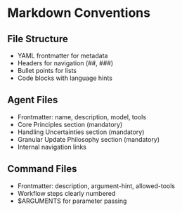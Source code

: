 # Markdown Conventions

## File Structure
- YAML frontmatter for metadata
- Headers for navigation (##, ###)
- Bullet points for lists
- Code blocks with language hints

## Agent Files
- Frontmatter: name, description, model, tools
- Core Principles section (mandatory)
- Handling Uncertainties section (mandatory)
- Granular Update Philosophy section (mandatory)
- Internal navigation links

## Command Files
- Frontmatter: description, argument-hint, allowed-tools
- Workflow steps clearly numbered
- $ARGUMENTS for parameter passing